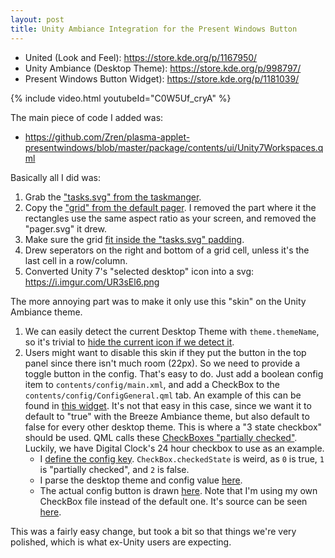 ```yaml
---
layout: post
title: Unity Ambiance Integration for the Present Windows Button
---
```


* United (Look and Feel): <https://store.kde.org/p/1167950/>
* Unity Ambiance (Desktop Theme): <https://store.kde.org/p/998797/>
* Present Windows Button Widget): <https://store.kde.org/p/1181039/>

{% include video.html youtubeId="C0W5Uf_cryA" %}

The main piece of code I added was:

* <https://github.com/Zren/plasma-applet-presentwindows/blob/master/package/contents/ui/Unity7Workspaces.qml>

Basically all I did was:

1. Grab the ["tasks.svg" from the taskmanger](https://github.com/KDE/plasma-desktop/blob/master/applets/taskmanager/package/contents/ui/Task.qml#L307-L319).
2. Copy the ["grid" from the default pager](https://github.com/KDE/plasma-desktop/blob/master/applets/pager/package/contents/ui/main.qml#L223). I removed the part where it the rectangles use the same aspect ratio as your screen, and removed the "pager.svg" it drew.
3. Make sure the grid [fit inside the "tasks.svg" padding](https://github.com/KDE/plasma-desktop/blob/master/applets/taskmanager/package/contents/ui/Task.qml#L400-L405).
4. Drew seperators on the right and bottom of a grid cell, unless it's the last cell in a row/column.
5. Converted Unity 7's "selected desktop" icon into a svg: https://i.imgur.com/UR3sEl6.png

The more annoying part was to make it only use this "skin" on the Unity Ambiance theme.

1. We can easily detect the current Desktop Theme with `theme.themeName`, so it's trivial to [hide the current icon if we detect it](https://github.com/Zren/plasma-applet-presentwindows/blob/master/package/contents/ui/Main.qml#L54).
2. Users might want to disable this skin if they put the button in the top panel since there isn't much room (22px). So we need to provide a toggle button in the config. That's easy to do. Just add a boolean config item to `contents/config/main.xml`, and add a CheckBox to the `contents/config/ConfigGeneral.qml` tab. An example of this can be found in [this widget](https://github.com/Zren/plasma-applet-commandoutput/tree/master/package/contents). It's not that easy in this case, since we want it to default to "true" with the Breeze Ambiance theme, but also default to false for every other desktop theme. This is where a "3 state checkbox" should be used. QML calls these [CheckBoxes "partially checked"](http://doc.qt.io/qt-5/qml-qtquick-controls-checkbox.html#partiallyCheckedEnabled-prop). Luckily, we have Digital Clock's 24 hour checkbox to use as an example.
	* I [define the config key](https://github.com/Zren/plasma-applet-presentwindows/blob/master/package/contents/config/main.xml#L15). `CheckBox.checkedState` is weird, as `0` is true, `1` is "partially checked", and `2` is false.
	* I parse the desktop theme and config value [here](https://github.com/Zren/plasma-applet-presentwindows/blob/master/package/contents/ui/UnityThemeDetector.qml).
	* The actual config button is drawn [here](https://github.com/Zren/plasma-applet-presentwindows/blob/master/package/contents/ui/config/ConfigGeneral.qml#L78). Note that I'm using my own CheckBox file instead of the default one. It's source can be seen [here](https://github.com/Zren/plasma-applet-presentwindows/blob/master/package/contents/ui/lib/ConfigTriStateCheckBox.qml).

This was a fairly easy change, but took a bit so that things we're very polished, which is what ex-Unity users are expecting.
